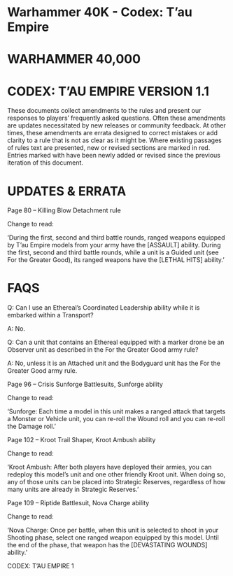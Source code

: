 # Warhammer 40K - Codex: T’au Empire

# WARHAMMER 40,000

# CODEX: T’AU EMPIRE VERSION 1.1

These documents collect amendments to the rules and present our responses to players’ frequently asked questions. Often these amendments are updates necessitated by new releases or community feedback. At other times, these amendments are errata designed to correct mistakes or add clarity to a rule that is not as clear as it might be. Where existing passages of rules text are presented, new or revised sections are marked in red. Entries marked with have been newly added or revised since the previous iteration of this document.

# UPDATES & ERRATA

Page 80 – Killing Blow Detachment rule

Change to read:

‘During the first, second and third battle rounds, ranged weapons equipped by T’au Empire models from your army have the [ASSAULT] ability. During the first, second and third battle rounds, while a unit is a Guided unit (see For the Greater Good), its ranged weapons have the [LETHAL HITS] ability.’

# FAQS

Q: Can I use an Ethereal’s Coordinated Leadership ability while it is embarked within a Transport?

A: No.

Q: Can a unit that contains an Ethereal equipped with a marker drone be an Observer unit as described in the For the Greater Good army rule?

A: No, unless it is an Attached unit and the Bodyguard unit has the For the Greater Good army rule.

Page 96 – Crisis Sunforge Battlesuits, Sunforge ability

Change to read:

‘Sunforge: Each time a model in this unit makes a ranged attack that targets a Monster or Vehicle unit, you can re-roll the Wound roll and you can re-roll the Damage roll.’

Page 102 – Kroot Trail Shaper, Kroot Ambush ability

Change to read:

‘Kroot Ambush: After both players have deployed their armies, you can redeploy this model’s unit and one other friendly Kroot unit. When doing so, any of those units can be placed into Strategic Reserves, regardless of how many units are already in Strategic Reserves.’

Page 109 – Riptide Battlesuit, Nova Charge ability

Change to read:

‘Nova Charge: Once per battle, when this unit is selected to shoot in your Shooting phase, select one ranged weapon equipped by this model. Until the end of the phase, that weapon has the [DEVASTATING WOUNDS] ability.’

CODEX: T’AU EMPIRE 1